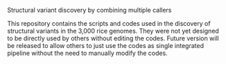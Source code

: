 Structural variant discovery by combining multiple callers

This repository contains the scripts and codes used in the discovery of structural variants in the 3,000 rice genomes. 
They were not yet designed to be directly used by others without editing the codes. 
Future version will be released to allow others to just use the codes as single integrated pipeline without the need to
manually modify the codes.
